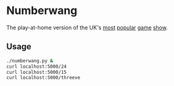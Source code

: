 # Numberwang

The play-at-home version of the UK's [most](https://www.youtube.com/watch?v=qjOZtWZ56lc) [popular](https://www.youtube.com/watch?v=zJDu5D_IXbc) [game](https://www.youtube.com/watch?v=xmBCh76_qWE) [show](https://www.youtube.com/watch?v=-r6NY4Kl8Ms).

## Usage
```bash
./numberwang.py &
curl localhost:5000/24
curl localhost:5000/15
curl localhost:5000/threeve
```
